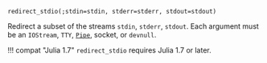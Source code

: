 ```
redirect_stdio(;stdin=stdin, stderr=stderr, stdout=stdout)
```

Redirect a subset of the streams `stdin`, `stderr`, `stdout`. Each argument must be an `IOStream`, `TTY`, [`Pipe`](@ref), socket, or `devnull`.

!!! compat "Julia 1.7"
    `redirect_stdio` requires Julia 1.7 or later.

